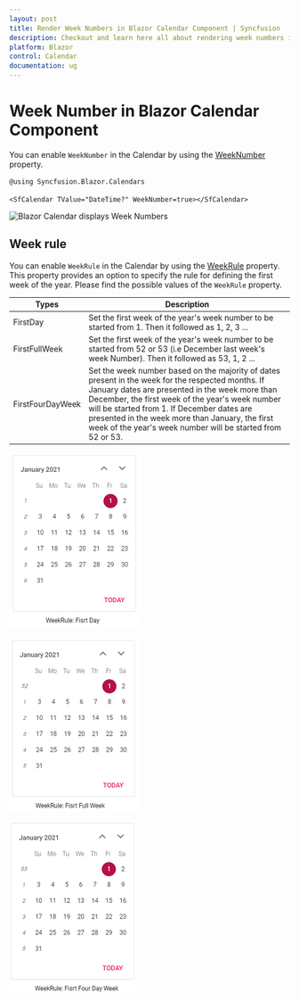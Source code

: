 ```yaml
---
layout: post
title: Render Week Numbers in Blazor Calendar Component | Syncfusion
description: Checkout and learn here all about rendering week numbers in Syncfusion Blazor Calendar component and much more.
platform: Blazor
control: Calendar
documentation: ug
---
```


# Week Number in Blazor Calendar Component

You can enable `WeekNumber` in the Calendar by using the [WeekNumber](https://help.syncfusion.com/cr/blazor/Syncfusion.Blazor.Calendars.CalendarBase-1.html#Syncfusion_Blazor_Calendars_CalendarBase_1_WeekNumber) property.

```cshtml
@using Syncfusion.Blazor.Calendars

<SfCalendar TValue="DateTime?" WeekNumber=true></SfCalendar>
```


![Blazor Calendar displays Week Numbers](../images/blazor-calendar-week-number.png)

## Week rule

You can enable `WeekRule` in the Calendar by using the [WeekRule](https://help.syncfusion.com/cr/blazor/Syncfusion.Blazor.Calendars.CalendarBase-1.html#Syncfusion_Blazor_Calendars_CalendarBase_1_WeekRule) property. This property provides an option to specify the rule for defining the first week of the year. Please find the possible values of the `WeekRule` property.

Types  |Description  
-----|-----
FirstDay |Set the first week of the year's week number to be started from 1. Then it followed as 1, 2, 3 ...
FirstFullWeek |Set the first week of the year's week number to be started from 52 or 53 (i.e December last week's week Number). Then it followed as 53, 1, 2 ...
FirstFourDayWeek | Set the week number based on the majority of dates present in the week for the respected months. If January dates are presented in the week more than December, the first week of the year's week number will be started from 1. If December dates are presented in the week more than January, the first week of the year's week number will be started from 52 or 53.


![Blazor Calendar displays Week Rule of FirstDay](../images/blazor-calendar-first-day.png)

![Blazor Calendar displays Week Rule of FirstFullWeek](../images/blazor-calendar-first-full-week.png)

![Blazor Calendar displays Week Rule of FirstFourDayWeek](../images/blazor-calendar-first-four-Day-Week.png)